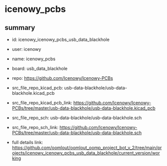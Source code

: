 # icenowy_pcbs
 
## summary 
* id: icenowy_icenowy_pcbs_usb_data_blackhole
* user: icenowy
* name: icenowy_pcbs
* board: usb_data_blackhole
* repo: https://github.com/Icenowy/Icenowy-PCBs
* src_file_repo_kicad_pcb: usb-data-blackhole/usb-data-blackhole.kicad_pcb
* src_file_repo_kicad_pcb_link: https://github.com/Icenowy/Icenowy-PCBs/tree/master/usb-data-blackhole/usb-data-blackhole.kicad_pcb


* src_file_repo_sch: usb-data-blackhole/usb-data-blackhole.sch
* src_file_repo_sch_link: https://github.com/Icenowy/Icenowy-PCBs/tree/master/usb-data-blackhole/usb-data-blackhole.sch
* full details link: https://github.com/oomlout/oomlout_oomp_project_bot_v_2/tree/main/projects/icenowy_icenowy_pcbs_usb_data_blackhole/current_version/working  







